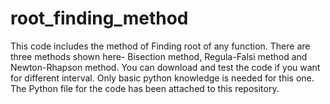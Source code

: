 # root_finding_method
This code includes the method of Finding root of any function. There are three methods shown here- Bisection method, Regula-Falsi method and Newton-Rhapson method. You can download and test the code if you want for different interval. Only basic python knowledge is needed for this one. The Python file for the code has been attached to this repository.
